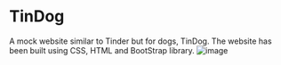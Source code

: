 # TinDog
A mock website similar to Tinder but for dogs, TinDog. The website has been built using CSS, HTML and BootStrap library. 
![image](https://user-images.githubusercontent.com/93775985/218647336-d1b42d7d-233b-47c6-8df6-98d920ec2fee.png)
